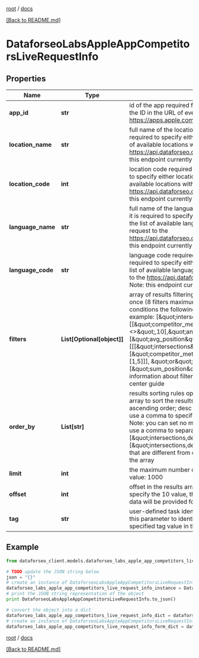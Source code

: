 [root](./../ "root") / [docs](./ "docs")

[[Back to README.md]](./../README.md "[Back to README.md]")

# DataforseoLabsAppleAppCompetitorsLiveRequestInfo

## Properties

Name | Type | Description | Notes
------------ | ------------- | ------------- | -------------
**app_id** | **str** | id of the app required field ID of the mobile application on App Store; you can find the ID in the URL of every app listed on App Store; example: in the URL https://apps.apple.com/us/app/id835599320 the id is 835599320 | [optional]
**location_name** | **str** | full name of the location required field if you don’t specify location_code Note: it is required to specify either location_name or location_code you can receive the list of available locations with their location_name by making a separate request to https://api.dataforseo.com/v3/dataforseo_labs/locations_and_languages; Note: this endpoint currently supports the US location only; example: United States | [optional]
**location_code** | **int** | location code required field if you don’t specify location_name Note: it is required to specify either location_name or location_code you can receive the list of available locations with their location_code by making a separate request to https://api.dataforseo.com/v3/dataforseo_labs/locations_and_languages; Note: this endpoint currently supports the US location only; example: 2840 | [optional]
**language_name** | **str** | full name of the language required field if you don’t specify language_code Note: it is required to specify either language_name or language_code you can receive the list of available languages with their language_name by making a separate request to the https://api.dataforseo.com/v3/dataforseo_labs/locations_and_languages; Note: this endpoint currently supports the English language only; example: English | [optional]
**language_code** | **str** | language code required field if you don’t specify language_name Note: it is required to specify either language_name or language_code you can receive the list of available languages with their language_code by making a separate request to the https://api.dataforseo.com/v3/dataforseo_labs/locations_and_languages; Note: this endpoint currently supports the English language only example: en | [optional]
**filters** | **List[Optional[object]]** | array of results filtering parameters optional field you can add several filters at once (8 filters maximum) you should set a logical operator and, or between the conditions the following operators are supported: &lt;, &lt;&#x3D;, &gt;, &gt;&#x3D;, &#x3D;, &lt;&gt;, in, not_in example: [\&quot;intersections\&quot;,\&quot;&gt;\&quot;,500] [[\&quot;competitor_metrics.app_store_search_organic.pos_1\&quot;,\&quot;&lt;&gt;\&quot;,10],\&quot;and\&quot;,[\&quot;avg_position\&quot;,\&quot;&gt;&#x3D;\&quot;,\&quot;10\&quot;]] [[[\&quot;intersections\&quot;,\&quot;&gt;&#x3D;\&quot;,50],\&quot;and\&quot;,[\&quot;competitor_metrics.app_store_search_organic.pos_1\&quot;,\&quot;in\&quot;,[1,5]]], \&quot;or\&quot;, [\&quot;sum_position\&quot;,\&quot;&gt;&#x3D;\&quot;,\&quot;10000\&quot;]] for more information about filters, please refer to Dataforseo Labs – Filters or this help center guide | [optional]
**order_by** | **List[str]** | results sorting rules optional field you can use the same values as in the filters array to sort the results; possible sorting types: asc – results will be sorted in the ascending order; desc – results will be sorted in the descending order; you should use a comma to specify a sorting type; example: [\&quot;intersections,asc\&quot;] Note: you can set no more than three sorting rules in a single request; you should use a comma to separate several sorting rules; example: [\&quot;intersections,desc\&quot;,\&quot;sum_position,asc\&quot;] default rule: [\&quot;intersections,desc\&quot;] Note: if the item_types array contains item types that are different from organic, the results will be ordered by the first item type in the array | [optional]
**limit** | **int** | the maximum number of returned apps optional field default value: 100 maximum value: 1000 | [optional]
**offset** | **int** | offset in the results array of returned apps optional field default value: 0 if you specify the 10 value, the first ten apps in the results array will be omitted and the data will be provided for the successive keywords | [optional]
**tag** | **str** | user-defined task identifier optional field the character limit is 255 you can use this parameter to identify the task and match it with the result you will find the specified tag value in the data object of the response | [optional]

## Example

```python
from dataforseo_client.models.dataforseo_labs_apple_app_competitors_live_request_info import DataforseoLabsAppleAppCompetitorsLiveRequestInfo

# TODO update the JSON string below
json = "{}"
# create an instance of DataforseoLabsAppleAppCompetitorsLiveRequestInfo from a JSON string
dataforseo_labs_apple_app_competitors_live_request_info_instance = DataforseoLabsAppleAppCompetitorsLiveRequestInfo.from_json(json)
# print the JSON string representation of the object
print DataforseoLabsAppleAppCompetitorsLiveRequestInfo.to_json()

# convert the object into a dict
dataforseo_labs_apple_app_competitors_live_request_info_dict = dataforseo_labs_apple_app_competitors_live_request_info_instance.to_dict()
# create an instance of DataforseoLabsAppleAppCompetitorsLiveRequestInfo from a dict
dataforseo_labs_apple_app_competitors_live_request_info_form_dict = dataforseo_labs_apple_app_competitors_live_request_info.from_dict(dataforseo_labs_apple_app_competitors_live_request_info_dict)
```

  

[root](./../ "root") / [docs](./ "docs")

[[Back to README.md]](./../README.md "[Back to README.md]")